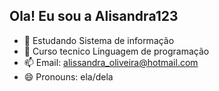 ## Ola! Eu sou a Alisandra123


- 🌱 Estudando Sistema de informação
- 💬 Curso tecnico Linguagem de programação
- 📫 Email: alissandra_oliveira@hotmail.com
- 😄 Pronouns: ela/dela






 




 
 


